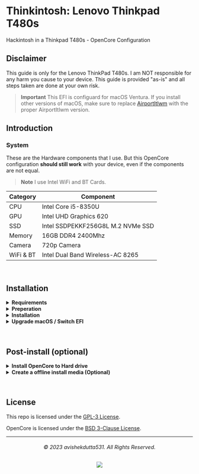 # Thinkintosh: Lenovo Thinkpad T480s
Hackintosh in a Thinkpad T480s - OpenCore Configuration

## Disclaimer
This guide is only for the Lenovo ThinkPad T480s. I am NOT responsible for any harm you cause to your device. This guide is provided "as-is" and all steps taken are done at your own risk.

> **Important** This EFI is configuard for macOS Ventura. If you install other versions of macOS, make sure to replace [AirportItlwm](https://github.com/OpenIntelWireless/itlwm/releases) with the proper AirportItlwm version.

## Introduction

### System

These are the Hardware components that I use. But this OpenCore configuration <strong>should still work</strong> with your device, even if the components are not equal.

> **Note** I use Intel WiFi and BT Cards.

| Category  | Component                            |
| --------- | ------------------------------------ |
| CPU       | Intel Core i5-8350U                  |
| GPU       | Intel UHD Graphics 620               |
| SSD       | Intel SSDPEKKF256G8L M.2 NVMe SSD    |
| Memory    | 16GB DDR4 2400Mhz                    |
| Camera    | 720p Camera                          |
| WiFi & BT | Intel Dual Band Wireless-AC 8265     |

&nbsp;

## Installation

<details>  
<summary><strong>Requirements</strong></summary>
</br>

You must have the following items:
- Lenovo ThinkPad T480 (Obviously 😁).
- Access to a working Windows machine with Python installed.
- A pendrive with more than 4 GB (Remember that during the preparation we will format the flash drive to create the installation media).
- an Internet connection (recommended via Ethernet).
- 1-2 hours of your time.

</details>

<details>  
<summary><strong>Preperation</strong></summary>
</br>

### Create the install media

First of all, you will need the install media of macOS. I will use [macrecovery](https://github.com/acidanthera/OpenCorePkg) to download and create the macOS Install media.

With macrecovery, the process is the following:
- Download [OpenCorePkg](https://github.com/acidanthera/OpenCorePkg) as a ZIP.
- Extract the OpenCorePkg-master.zip file.
- Open ```cmd.exe``` with Administrator privileges and change the directory to OpenCorePkg-master\Utilities\macrecovery.
- Enter the following command to download macOS:
```
# Big Sur (11)
python macrecovery.py -b Mac-42FD25EABCABB274 -m 00000000000000000 download

# Monterey (12)
python macrecovery.py -b Mac-E43C1C25D4880AD6 -m 00000000000000000 download

# Ventura (13)
python macrecovery.py -b Mac-7BA5B2D9E42DDD94 download
```
- After the download succeeded, type ```diskpart``` and wait until you see ```DISKPART>```

- Plug-in your pendrive and type ```list disk``` to see your disk id.

- Select your pendrive by typing ```select disk <diskid>```

- Now we are gonna clean the pendrive and convert it to GPT. First, type ```clean``` and then ```convert gpt```.

>  **Note**: If an error occurs, try to convert again by typing ```convert gpt```.

- After the pendrive is clean and converted, we will create a new partition where we can put our files on. First, type ```create partition primary```, then select the new partition with ```select partition 1``` and format it ```format fs=fat32 quick```.

- Finally, mount your pendrive by typing ```assign```

- Now, close the Command Prompt and copy the folder ```com.apple.recovery.boot``` on the pendrive. 

Now we are ready to make the USB drive bootable.

### Configure and install OpenCore
Download the EFI folder from this repo, you will find the latest files under the release tab or just download the repo as it is. Move the folder to the root of your pendrive (e.g. J:\) and rename the folder to ```EFI```.

#### GenSMBIOS
We need a script, called [GenSMBIOS](https://github.com/corpnewt/GenSMBIOS), to create fake serial number, UUID, and MLB numbers. **This step is essential to have working iMessage, so do not skip it!**

The process is the following:

- Download GenSMBIOS as a ZIP, then extract it.
- Start GenSMBIOS.bat and use option ```1``` to download MacSerial.
- Choose option ```2```, to select the path of the config.plist file. It will be located in ```EFI -> OC``` folder.
- Choose option ```3```, and enter ```MacBookPro15,2``` as the machine type.
- Press ```Q``` to quit. Your config now should contain the required serials.

#### Enter the proper ROM value
After adding serials to your config.plist, you have to add the computer's MAC address to the config.plist file. **This step is also essential to have a working iMessage, so do not skip it.** We need a Plist editor, to write the MAC address into the config.plist file. I used [ProperTree](https://github.com/corpnewt/ProperTree), since it works on Windows too. You have to change the MAC address value in the config.plist at

```PlatformInfo -> Generic -> ROM```

Delete the generic ```112233445566``` value, and enter your MAC address into the field, without any colons. Save the Plist file, and it is now ready to be written out to the EFI partition of your install media.

#### Default keyboard layout and language
The default keyboard layout and language is ```German```. To change the language, edit the value of ```NVRAM -> Add -> 7C436110-AB2A-4BBB-A880-FE41995C9F82 -> prev-lang:kbd``` to the value of your language. If your value contains an underscore "```_```", replace it with a hyphen "```-```". The value for English would be ```en-US:0```. You can find a list of all language values [here](https://github.com/acidanthera/OpenCorePkg/blob/master/Utilities/AppleKeyboardLayouts/AppleKeyboardLayouts.txt).

##### ACPI patches
Please enable/disable the following patches depending on what is installed on your device.

| SSDT              | Affected device            | Description                                                |
| ----------------- | -------------------------- | ---------------------------------------------------------- |
| SSDT-ARPT.aml     | Broadcom cards             | Disable Broadcom card during sleep                         |
| SSDT-OFFTB.aml    | Thunderbolt                | Disable Thunderbolt                                        |
| SSDT-OFFGDGPU.aml | NVIDIA GeForce MX 150      | Disable NVIDIA GPU (necessary if installed)                |

### Install OpenCore
After you've finished with the necessary tweaks, you have to copy the EFI folder to the EFI partition of your pendrive.

</details>

<details>  
<summary><strong>Installation</strong></summary>
</br>

### Prepare BIOS
The bios must be properly configured prior to installing macOS.
In the Security menu, set the following settings:

-  `Security > Security Chip`: must be **Disabled**
-  `Memory Protection > Execution Prevention`: must be **Enabled**
-  `Virtualization > Intel Virtualization Technology`: must be **Enabled**
-  `Virtualization > Intel VT-d Feature`: must be **Enabled**
-  `Anti-Theft > Computrace -> Current Setting`: must be **Disabled**
-  `Secure Boot > Secure Boot`: must be **Disabled**
-  `Intel SGX -> Intel SGX Control`: must be **Disabled**
-  `Device Guard`: must be **Disabled**

In the Startup menu, set the following options:

-  `UEFI/Legacy Boot`: **UEFI Only**
-  `CSM Support`: **No**

In the Thunderbolt menu, set the following options:

-  `Thunderbolt BIOS Assist Mode`: **UEFI Only**
-  `Wake by Thunderbolt(TM) 3`: **No**
-  `Security Level`: **No**
-  `Support in Pre Boot Environment > Thunderbolt(TM) device`: **No**

Now you can go through the installation.

### Install macOS
1. Boot from USB, press ```SPACE``` and select the USB drive inside of OpenCore ```"NO NAME (DMG)" or similar```.
>  **Note:** The first boot may take up to 20 minutes.
2. Wait for the macOS Utilities screen.
3. Select Disk Utility, select your disk, and click erase. Give a name and choose **APFS** with **GUID Partition Map**.
4. After erasing, go back and select **Reinstall macOS** and follow the steps on your screen. The installation may take up to **2 hours**.
>  **Note:** Your PC will restart multiple times. Just boot from USB and select your disk inside of OpenCore. (named macOS Installer or the disk name).
5. Once you see the `Region selection` screen, you are good to proceed.
6. Create your user account and everything else.

</details>

<details>  
<summary><strong>Upgrade macOS / Switch EFI</strong></summary>
</br>

If you plan to upgrade your macOS (or update the EFI / switch to HeliPort), you'll need a different OpenCore configuration (EFI). Please follow these steps:

> Note: Download the desired macOS version in the Settings before following these steps, if you are connected via WiFi.

1. Download the newest release & [ProperTree](https://github.com/corpnewt/ProperTree) and extract it.
2. Start ProperTree and load the ```Config.plist``` on your EFI partition. (File -> Open)
> Note: You can mount your EFI partition by pressing ```ALT + SPACE```, typing Terminal and enter the following command: ```sudo diskutil mountDisk disk0s1```.
3. Now also load the new configuration file from the repo for the desired macOS installation (or HeliPort config). 
4. You should now have 2 ProperTree windows open on your screen.
5. Go in both windows to ```Root -> PlatformInfo -> Generic```. Transfer ```MLB, ROM, SystemProductName, SystemSerialNumber and SystemUUID``` to the new config. 
6. Save the new config (File -> Save) and close both windows.
7. Now delete your existing EFI folder from the EFI partition and copy the new one to it. (Make sure that the Directories ```Boot and OC``` are in ```EFI```).

If you want to upgrade macOS, download the desired macOS version in the Settings app and perform the upgrade like on a real Mac.

</details>

&nbsp;

## Post-install (optional)

<details>  
<summary><strong>Install OpenCore to Hard drive</strong></summary>
</br>

1. Press `ALT + SPACE` and open the terminal. Type `sudo diskutil mountDisk disk0s1` (where disk0s1 corresponds to the EFI partition of the main disk)
2. Open Finder and copy the EFI folder of your USB device to the main disk's EFI partition.
3. Unplug the USB device and reboot your laptop. Now you can boot macOS without your USB device.

</details>

<details>  
<summary><strong>Create a offline install media (Optional)</strong></summary>
</br>

In the case of reinstalling macOS, an offline install media can save some time. You also don't need an Ethernet connection for the installation.
To create an offline install media, you need the following stuff: 

- macOS Installer from the App Store.
- A 16 GB pendrive (Keep in mind, during the preparation we will format the disk to create the install media).

Press `ALT + SPACE` and open the Disk utility. Select your USB device and click erase. Name it `MyUSB` and choose **Mac OS Extended** with **GUID Partition Map**. After erasing the USB device, close the Disk utility.

Now press `ALT + SPACE` and open the terminal. Type the following command:

Big Sur:
```sudo /Applications/Install\ macOS\ Big\ Sur.app/Contents/Resources/createinstallmedia --volume /Volumes/MyUSB --downloadassets```

Monterey:
```sudo /Applications/Install\ macOS\ Monterey.app/Contents/Resources/createinstallmedia --volume /Volumes/MyUSB --downloadassets```

Ventura:
```sudo /Applications/Install\ macOS\ Ventura.app/Contents/Resources/createinstallmedia --volume /Volumes/MyUSB --downloadassets```

After creating the install media, copy your EFI folder to the EFI partition of your USB device.

</details>

&nbsp;

## License

This repo is licensed under the [GPL-3 License](https://github.com/avishekdutta531/thinkintosh/blob/main/LICENSE).

OpenCore is licensed under the [BSD 3-Clause License](https://github.com/acidanthera/OpenCorePkg/blob/master/LICENSE.txt).

<hr>
<h6 align="center">© 2023 avishekdutta531. All Rights Reserved. 
<br>
<br>
<p align="center">
	<a href="https://github.com/avishekdutta531/thinkintosh/blob/main/LICENSE"><img src="https://img.shields.io/static/v1.svg?style=for-the-badge&label=License&message=GPL-3&logoColor=d9e0ee&colorA=363a4f&colorB=b7bdf8"/></a>
</p>
